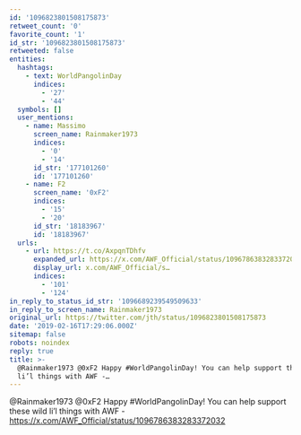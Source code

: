 ```yaml
---
id: '1096823801508175873'
retweet_count: '0'
favorite_count: '1'
id_str: '1096823801508175873'
retweeted: false
entities:
  hashtags:
    - text: WorldPangolinDay
      indices:
        - '27'
        - '44'
  symbols: []
  user_mentions:
    - name: Massimo
      screen_name: Rainmaker1973
      indices:
        - '0'
        - '14'
      id_str: '177101260'
      id: '177101260'
    - name: F2
      screen_name: '0xF2'
      indices:
        - '15'
        - '20'
      id_str: '18183967'
      id: '18183967'
  urls:
    - url: https://t.co/AxpqnTDhfv
      expanded_url: https://x.com/AWF_Official/status/1096786383283372032
      display_url: x.com/AWF_Official/s…
      indices:
        - '101'
        - '124'
in_reply_to_status_id_str: '1096689239549509633'
in_reply_to_screen_name: Rainmaker1973
original_url: https://twitter.com/jth/status/1096823801508175873
date: '2019-02-16T17:29:06.000Z'
sitemap: false
robots: noindex
reply: true
title: >-
  @Rainmaker1973 @0xF2 Happy #WorldPangolinDay! You can help support these wild
  li’l things with AWF -…
---
```


@Rainmaker1973 @0xF2 Happy #WorldPangolinDay! You can help support these wild li’l things with AWF - https://x.com/AWF_Official/status/1096786383283372032